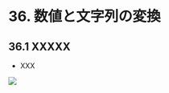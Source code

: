 # 36. 数値と文字列の変換

## 36.1 XXXXX
- XXX
	
![](https://raw.githubusercontent.com/Siv3D/siv3d.site.resource/main/2025/tutorial2/format/1.png)

```cpp

```

